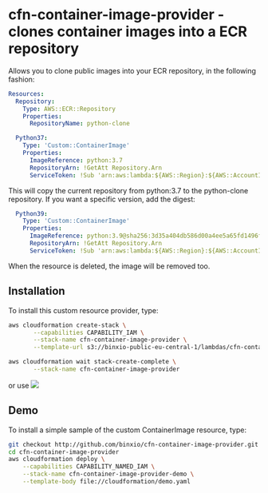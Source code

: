 cfn-container-image-provider - clones container images into a ECR repository
===============================================================================
Allows you to clone public images into your ECR repository, in the following fashion:

```yaml
Resources:
  Repository:
    Type: AWS::ECR::Repository
    Properties:
      RepositoryName: python-clone

  Python37:
    Type: 'Custom::ContainerImage'
    Properties:
      ImageReference: python:3.7
      RepositoryArn: !GetAtt Repository.Arn
      ServiceToken: !Sub 'arn:aws:lambda:${AWS::Region}:${AWS::AccountId}:function:cfn-container-image-provider'
```
This will copy the current repository from python:3.7 to the python-clone repository. If you
want a specific version, add the digest:

```yaml
  Python39:
    Type: 'Custom::ContainerImage'
    Properties:
      ImageReference: python:3.9@sha256:3d35a404db586d00a4ee5a65fd1496fe019ed4bdc068d436a67ce5b64b8b9659
      RepositoryArn: !GetAtt Repository.Arn
      ServiceToken: !Sub 'arn:aws:lambda:${AWS::Region}:${AWS::AccountId}:function:cfn-container-image-provider'
```
When the resource is deleted, the image will be removed too.

## Installation
To install this custom resource provider, type:

```bash
aws cloudformation create-stack \
       --capabilities CAPABILITY_IAM \
       --stack-name cfn-container-image-provider \
       --template-url s3://binxio-public-eu-central-1/lambdas/cfn-container-image-provider-0.2.0.yaml

aws cloudformation wait stack-create-complete \
       --stack-name cfn-container-image-provider
```
or use [![](https://s3.amazonaws.com/cloudformation-examples/cloudformation-launch-stack.png)](https://console.aws.amazon.com/cloudformation/home?region=eu-central-1#/stacks/new?stackName=cfn-container-image-provider&templateURL=https://binxio-public-eu-central-1.s3.amazonaws.com/lambdas/cfn-container-image-provider-0.2.0.yaml)

## Demo
To install a simple sample of the custom ContainerImage resource, type:

```sh
git checkout http://github.com/binxio/cfn-container-image-provider.git
cd cfn-container-image-provider
aws cloudformation deploy \
    --capabilities CAPABILITY_NAMED_IAM \
    --stack-name cfn-container-image-provider-demo \
    --template-body file://cloudformation/demo.yaml
```

